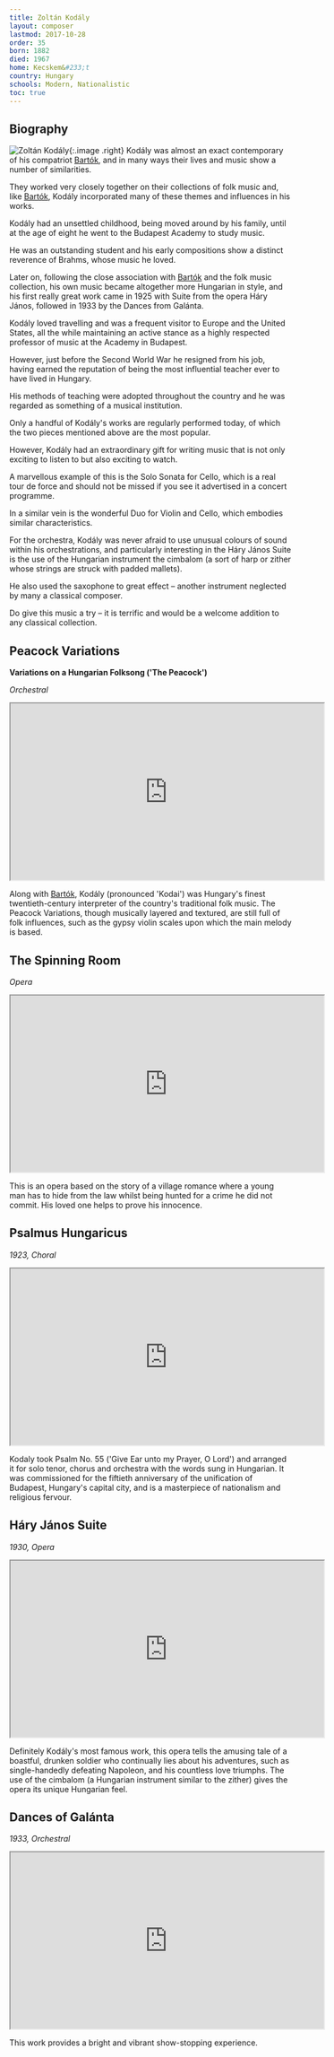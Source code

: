 ```yaml
---
title: Zoltán Kodály
layout: composer
lastmod: 2017-10-28
order: 35
born: 1882
died: 1967
home: Kecskem&#233;t
country: Hungary
schools: Modern, Nationalistic
toc: true
---
```


## Biography

![Zoltán Kodály](/images/classical/35.jpg){:.image .right}
Kodály was almost an exact contemporary of his compatriot [Bartók](/classical/BBar/), and in many ways their lives and music show a number of similarities.

They worked very closely together on their collections of folk music and, like [Bartók](/classical/BBar/), Kodály incorporated many of these themes and influences in his works.

Kodály had an unsettled childhood, being moved around by his family, until at the age of eight he went to the Budapest Academy to study music.

He was an outstanding student and his early compositions show a distinct reverence of Brahms, whose music he loved.

Later on, following the close association with [Bartók](/classical/BBar/) and the folk music collection, his own music became altogether more Hungarian in style, and his first really great work came in 1925 with Suite from the opera Háry János, followed in 1933 by the Dances from Galánta.

Kodály loved travelling and was a frequent visitor to Europe and the United States, all the while maintaining an active stance as a highly respected professor of music at the Academy in Budapest.

However, just before the Second World War he resigned from his job, having earned the reputation of being the most influential teacher ever to have lived in Hungary.

His methods of teaching were adopted throughout the country and he was regarded as something of a musical institution.

Only a handful of Kodály's works are regularly performed today, of which the two pieces mentioned above are the most popular.

However, Kodály had an extraordinary gift for writing music that is not only exciting to listen to but also exciting to watch.

A marvellous example of this is the Solo Sonata for Cello, which is a real tour de force and should not be missed if you see it advertised in a concert programme.

In a similar vein is the wonderful Duo for Violin and Cello, which embodies similar characteristics.

For the orchestra, Kodály was never afraid to use unusual colours of sound within his orchestrations, and particularly interesting in the Háry János Suite is the use of the Hungarian instrument the cimbalom (a sort of harp or zither whose strings are struck with padded mallets).

He also used the saxophone to great effect – another instrument neglected by many a classical composer.

Do give this music a try – it is terrific and would be a welcome addition to any classical collection.

## Peacock Variations
**Variations on a Hungarian Folksong ('The Peacock')**

_Orchestral_

<div class='embed-responsive embed-responsive-4by3'><iframe width='560' height='315' src='https://www.youtube.com/embed/ot8P5sUQ96Q'  allowfullscreen></iframe></div>

Along with [Bartók](/classical/BBar/), Kodály (pronounced 'Kodai') was Hungary's finest twentieth-century interpreter of the country's traditional folk music. The Peacock Variations, though musically layered and textured, are still full of folk influences, such as the gypsy violin scales upon which the main melody is based.

## The Spinning Room

_Opera_

<div class='embed-responsive embed-responsive-4by3'><iframe width='560' height='315' src='https://www.youtube.com/embed/nD47A4HXDds'  allowfullscreen></iframe></div>

This is an opera based on the story of a village romance where a young man has to hide from the law whilst being hunted for a crime he did not commit. His loved one helps to prove his innocence.

## Psalmus Hungaricus

_1923, Choral_

<div class='embed-responsive embed-responsive-4by3'><iframe width='560' height='315' src='https://www.youtube.com/embed/a6xnAFI562Y'  allowfullscreen></iframe></div>

Kodaly took Psalm No. 55 ('Give Ear unto my Prayer, O Lord') and arranged it for solo tenor, chorus and orchestra with the words sung in Hungarian. It was commissioned for the fiftieth anniversary of the unification of Budapest, Hungary's capital city, and is a masterpiece of nationalism and religious fervour.

## Háry János Suite

_1930, Opera_

<div class='embed-responsive embed-responsive-4by3'><iframe width='560' height='315' src='https://www.youtube.com/embed/NiFD8tSm3VI'  allowfullscreen></iframe></div>

Definitely Kodály's most famous work, this opera tells the amusing tale of a boastful, drunken soldier who continually lies about his adventures, such as single-handedly defeating Napoleon, and his countless love triumphs. The use of the cimbalom (a Hungarian instrument similar to the zither) gives the opera its unique Hungarian feel.

## Dances of Galánta

_1933, Orchestral_

<div class='embed-responsive embed-responsive-4by3'><iframe width='560' height='315' src='https://www.youtube.com/embed/ZJavqYmhaV4'  allowfullscreen></iframe></div>

This work provides a bright and vibrant show-stopping experience.
